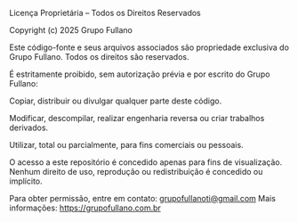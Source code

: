 Licença Proprietária – Todos os Direitos Reservados

Copyright (c) 2025 Grupo Fullano

Este código-fonte e seus arquivos associados são propriedade exclusiva do Grupo Fullano.
Todos os direitos são reservados.

É estritamente proibido, sem autorização prévia e por escrito do Grupo Fullano:

Copiar, distribuir ou divulgar qualquer parte deste código.

Modificar, descompilar, realizar engenharia reversa ou criar trabalhos derivados.

Utilizar, total ou parcialmente, para fins comerciais ou pessoais.

O acesso a este repositório é concedido apenas para fins de visualização.
Nenhum direito de uso, reprodução ou redistribuição é concedido ou implícito.

Para obter permissão, entre em contato: grupofullanoti@gmail.com
Mais informações: https://grupofullano.com.br
